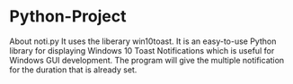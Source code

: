 # Python-Project

About noti.py
It uses the liberary win10toast. It is an easy-to-use Python library for displaying Windows 10 Toast Notifications which is useful for Windows GUI development.
The program will give the multiple notification for the duration that is already set.
